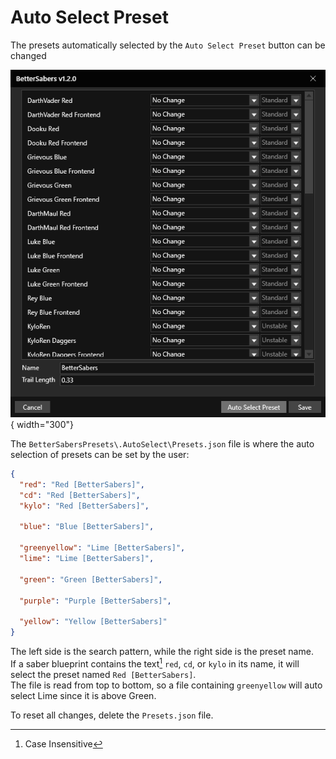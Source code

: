 # Auto Select Preset

The presets automatically selected by the `Auto Select Preset` button can be changed

![image](../assets/images/AutoSelectPreset.png){ width="300"}

The `BetterSabersPresets\.AutoSelect\Presets.json` file is where the auto selection of presets can be set by the user:

``` json title=".AutoSelect\Presets.json"
{
  "red": "Red [BetterSabers]",
  "cd": "Red [BetterSabers]",
  "kylo": "Red [BetterSabers]",

  "blue": "Blue [BetterSabers]",

  "greenyellow": "Lime [BetterSabers]",
  "lime": "Lime [BetterSabers]",

  "green": "Green [BetterSabers]",

  "purple": "Purple [BetterSabers]",

  "yellow": "Yellow [BetterSabers]"
}
```

The left side is the search pattern, while the right side is the preset name.  
If a saber blueprint contains the text[^1] `red`, `cd`, or `kylo` in its name, it will select the preset named `Red [BetterSabers]`.  
The file is read from top to bottom, so a file containing `greenyellow` will auto select Lime since it is above Green.

To reset all changes, delete the `Presets.json` file.

[^1]: Case Insensitive